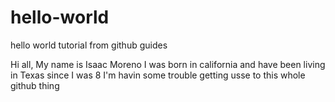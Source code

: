 # hello-world
hello world tutorial from github guides

Hi all, My name is Isaac Moreno
I was born in california and have been living in Texas since I was 8
I'm havin some trouble getting usse to this whole github thing
